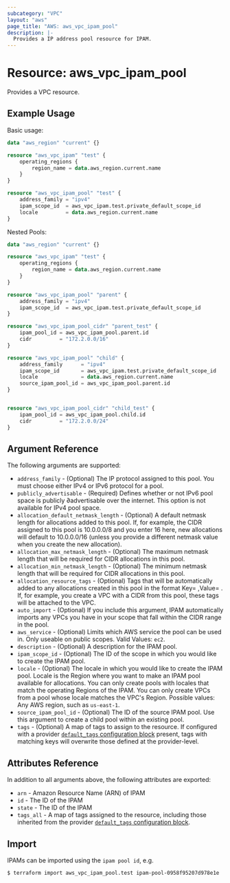 ```yaml
---
subcategory: "VPC"
layout: "aws"
page_title: "AWS: aws_vpc_ipam_pool"
description: |-
  Provides a IP address pool resource for IPAM.
---
```


# Resource: aws_vpc_ipam_pool

Provides a VPC resource.

## Example Usage

Basic usage:

```terraform
data "aws_region" "current" {}

resource "aws_vpc_ipam" "test" {
	operating_regions {
		region_name = data.aws_region.current.name
	}
}

resource "aws_vpc_ipam_pool" "test" {
	address_family = "ipv4"
	ipam_scope_id  = aws_vpc_ipam.test.private_default_scope_id
	locale         = data.aws_region.current.name
}
```

Nested Pools:

```terraform
data "aws_region" "current" {}

resource "aws_vpc_ipam" "test" {
	operating_regions {
		region_name = data.aws_region.current.name
	}
}

resource "aws_vpc_ipam_pool" "parent" {
	address_family = "ipv4"
	ipam_scope_id  = aws_vpc_ipam.test.private_default_scope_id
}

resource "aws_vpc_ipam_pool_cidr" "parent_test" {
	ipam_pool_id = aws_vpc_ipam_pool.parent.id
	cidr         = "172.2.0.0/16"
}

resource "aws_vpc_ipam_pool" "child" {
	address_family      = "ipv4"
	ipam_scope_id       = aws_vpc_ipam.test.private_default_scope_id
	locale              = data.aws_region.current.name
	source_ipam_pool_id = aws_vpc_ipam_pool.parent.id
}


resource "aws_vpc_ipam_pool_cidr" "child_test" {
	ipam_pool_id = aws_vpc_ipam_pool.child.id
	cidr         = "172.2.0.0/24"
}
```

## Argument Reference

The following arguments are supported:

* `address_family` - (Optional) The IP protocol assigned to this pool. You must choose either IPv4 or IPv6 protocol for a pool.
* `publicly_advertisable` - (Required) Defines whether or not IPv6 pool space is publicly ∂advertisable over the internet. This option is not available for IPv4 pool space.
* `allocation_default_netmask_length` - (Optional) A default netmask length for allocations added to this pool. If, for example, the CIDR assigned to this pool is 10.0.0.0/8 and you enter 16 here, new allocations will default to 10.0.0.0/16 (unless you provide a different netmask value when you create the new allocation).
* `allocation_max_netmask_length` - (Optional) The maximum netmask length that will be required for CIDR allocations in this pool.
* `allocation_min_netmask_length` - (Optional) The minimum netmask length that will be required for CIDR allocations in this pool.
* `allocation_resource_tags` - (Optional) Tags that will be automatically added to any allocations created in this pool in the format
Key= ,Value= . If, for example, you create a VPC with a CIDR from this pool, these tags will be attached to the VPC.
* `auto_import` - (Optional) If you include this argument, IPAM automatically imports any VPCs you have in your scope that fall
within the CIDR range in the pool.
* `aws_service` - (Optional) Limits which AWS service the pool can be used in. Only useable on public scopes. Valid Values: `ec2`.
* `description` - (Optional) A description for the IPAM pool.
* `ipam_scope_id` - (Optional) The ID of the scope in which you would like to create the IPAM pool.
* `locale` - (Optional) The locale in which you would like to create the IPAM pool. Locale is the Region where you want to make an IPAM pool available for allocations. You can only create pools with locales that match the operating Regions of the IPAM. You can only create VPCs from a pool whose locale matches the VPC's Region. Possible values: Any AWS region, such as `us-east-1`.
* `source_ipam_pool_id` - (Optional) The ID of the source IPAM pool. Use this argument to create a child pool within an existing pool.
* `tags` - (Optional) A map of tags to assign to the resource. If configured with a provider [`default_tags` configuration block](/docs/providers/aws/index.html#default_tags-configuration-block) present, tags with matching keys will overwrite those defined at the provider-level.

## Attributes Reference

In addition to all arguments above, the following attributes are exported:

* `arn` - Amazon Resource Name (ARN) of IPAM
* `id` - The ID of the IPAM
* `state` - The ID of the IPAM
* `tags_all` - A map of tags assigned to the resource, including those inherited from the provider [`default_tags` configuration block](/docs/providers/aws/index.html#default_tags-configuration-block).


## Import

IPAMs can be imported using the `ipam pool id`, e.g.

```
$ terraform import aws_vpc_ipam_pool.test ipam-pool-0958f95207d978e1e
```
